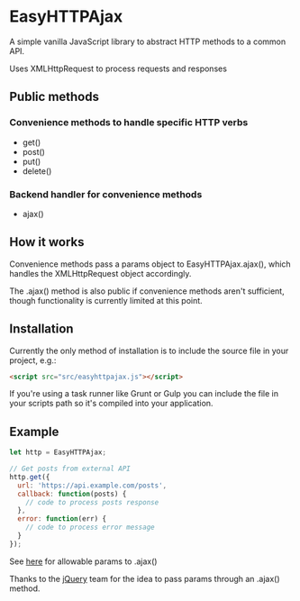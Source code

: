 # EasyHTTPAjax

A simple vanilla JavaScript library to abstract HTTP methods to a common API.

Uses XMLHttpRequest to process requests and responses

## Public methods

### Convenience methods to handle specific HTTP verbs
- get()
- post()
- put()
- delete()

### Backend handler for convenience methods
- ajax()

## How it works
Convenience methods pass a params object to EasyHTTPAjax.ajax(), which handles the XMLHttpRequest object accordingly.

The .ajax() method is also public if convenience methods aren't sufficient, though functionality is currently limited at this point.

## Installation
Currently the only method of installation is to include the source file in your project, e.g.:

```html
<script src="src/easyhttpajax.js"></script>
```

If you're using a task runner like Grunt or Gulp you can include the file in your scripts path so it's compiled into your application.

## Example

```js
let http = EasyHTTPAjax;

// Get posts from external API
http.get({
  url: 'https://api.example.com/posts',
  callback: function(posts) {
    // code to process posts response
  },
  error: function(err) {
    // code to process error message
  }
});
```

See [here](https://github.com/jasonsbarr/easy-http-ajax/blob/64720e13f7abf5eca9b5d682396e5a5245e100a2/src/easyhttpajax.js#L200-L211) for allowable params to .ajax()

Thanks to the [jQuery](https://jquery.com) team for the idea to pass params through an .ajax() method.
